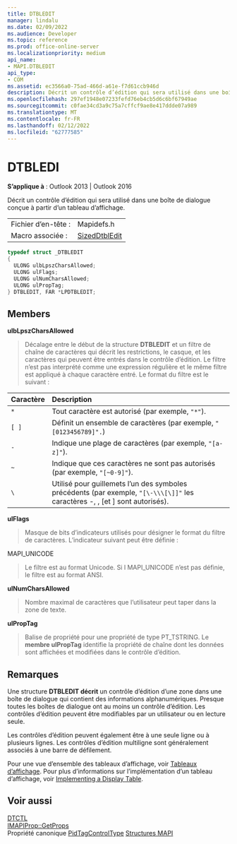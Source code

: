 ```yaml
---
title: DTBLEDIT
manager: lindalu
ms.date: 02/09/2022
ms.audience: Developer
ms.topic: reference
ms.prod: office-online-server
ms.localizationpriority: medium
api_name:
- MAPI.DTBLEDIT
api_type:
- COM
ms.assetid: ec3566a0-75ad-466d-a61e-f7d61ccb946d
description: Décrit un contrôle d’édition qui sera utilisé dans une boîte de dialogue conçue à partir d’un tableau d’affichage.
ms.openlocfilehash: 297ef1948e07233fefd76eb4cb5d6c6bf67949ae
ms.sourcegitcommit: c0fae34cd3a9c75a7cffcf9ae8e417ddde07a989
ms.translationtype: MT
ms.contentlocale: fr-FR
ms.lasthandoff: 02/12/2022
ms.locfileid: "62777585"
---
```

# <a name="dtbledi"></a>DTBLEDI
  
**S’applique à** : Outlook 2013 | Outlook 2016 
  
Décrit un contrôle d’édition qui sera utilisé dans une boîte de dialogue conçue à partir d’un tableau d’affichage.

|||
|:-----|:-----|
|Fichier d’en-tête : |Mapidefs.h |
|Macro associée : |[SizedDtblEdit](sizeddtbledit.md) |
   
```cpp
typedef struct _DTBLEDIT
{
  ULONG ulbLpszCharsAllowed;
  ULONG ulFlags;
  ULONG ulNumCharsAllowed;
  ULONG ulPropTag;
} DTBLEDIT, FAR *LPDTBLEDIT;

```

## <a name="members"></a>Members

 **ulbLpszCharsAllowed**
  
> Décalage entre le début de la structure **DTBLEDIT** et un filtre de chaîne de caractères qui décrit les restrictions, le casque, et les caractères qui peuvent être entrés dans le contrôle d’édition. Le filtre n’est pas interprété comme une expression régulière et le même filtre est appliqué à chaque caractère entré. Le format du filtre est le suivant : 
    
|**Caractère**|**Description**|
|:-----|:-----|
| `*`   |Tout caractère est autorisé (par exemple,  `"*"`). |
| `[ ]` |Définit un ensemble de caractères (par exemple,  `"[0123456789]".`) |
| `-`   |Indique une plage de caractères (par exemple,  `"[a-z]"`). |
| `~`   |Indique que ces caractères ne sont pas autorisés (par exemple,  `"[~0-9]"`). |
| `\`   |Utilisé pour guillemets l’un des symboles précédents (par exemple,  `"[\-\\\[\]]"` les caractères -, \, [et ] sont autorisés). |
   
 **ulFlags**
  
> Masque de bits d’indicateurs utilisés pour désigner le format du filtre de caractères. L’indicateur suivant peut être définie :
    
MAPI_UNICODE
  
> Le filtre est au format Unicode. Si l MAPI_UNICODE n’est pas définie, le filtre est au format ANSI.
    
 **ulNumCharsAllowed**
  
> Nombre maximal de caractères que l’utilisateur peut taper dans la zone de texte.
    
 **ulPropTag**
  
> Balise de propriété pour une propriété de type PT_TSTRING. Le **membre ulPropTag** identifie la propriété de chaîne dont les données sont affichées et modifiées dans le contrôle d’édition. 
    
## <a name="remarks"></a>Remarques

Une structure **DTBLEDIT décrit** un contrôle d’édition d’une zone dans une boîte de dialogue qui contient des informations alphanumériques. Presque toutes les boîtes de dialogue ont au moins un contrôle d’édition. Les contrôles d’édition peuvent être modifiables par un utilisateur ou en lecture seule. 
  
Les contrôles d’édition peuvent également être à une seule ligne ou à plusieurs lignes. Les contrôles d’édition multiligne sont généralement associés à une barre de défilement. 
  
Pour une vue d’ensemble des tableaux d’affichage, voir [Tableaux d’affichage](display-tables.md). Pour plus d’informations sur l’implémentation d’un tableau d’affichage, voir [Implementing a Display Table](display-table-implementation.md).
  
## <a name="see-also"></a>Voir aussi

[DTCTL](dtctl.md)  
[IMAPIProp::GetProps](imapiprop-getprops.md)  
Propriété canonique [PidTagControlType](pidtagcontroltype-canonical-property.md)
 [Structures MAPI](mapi-structures.md)
